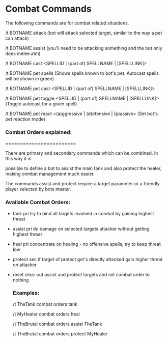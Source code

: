 # Combat Commands

The following commands are for combat related situations.


/t BOTNAME attack (bot will attack selected target, similar to the way a pet can attack)

/t BOTNAME assist (you'll need to be attacking something and the bot only does melee atm)

/t BOTNAME cast <SPELLID | (part of) SPELLNAME | [SPELLLINK]>

/t BOTNAME pet spells (Shows spells known to bot's pet. Autocast spells will be shown in green)

/t BOTNAME pet cast <SPELLID | (part of) SPELLNAME | [SPELLLINK]>

/t BOTNAME pet toggle <SPELLID | (part of) SPELLNAME | [SPELLLINK]> (Toggle autocast for a given spell)

/t BOTNAME pet react <(a)ggressive | (d)efensive | (p)assive> (Set bot's pet reaction mode)

### Combat Orders explained:
========================

  There are primary and secondary commands which can be combined. In this way it is

  possible to define a bot to assist the main tank and also protect the healer, making
  combat management much easier.

  The commands assist and protect require a target parameter or a friendly player
  selected by bots master.

 ###  Available Combat Orders:

* tank pri try to bind all targets involved in combat by gaining highest threat

* assist pri do damage on selected targets attacker without getting highest threat

* heal  pri concentrate on healing - no offensive spells, try to keep threat low

* protect  sec if target of protect get's directly attacked gain higher threat on attacker

* reset clear out assist and protect targets and set combat order to nothing

  ### Examples:

    /t TheTank combat orders tank

    /t MyHealer combat orders heal

    /t TheBrutal combat orders assist TheTank

    /t TheBrutal combat orders protect MyHealer